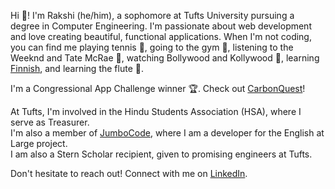 Hi 👋! I'm Rakshi (he/him), a sophomore at Tufts University pursuing a degree in Computer Engineering. 
I'm passionate about web development and love creating beautiful, functional applications. 
When I'm not coding, you can find me playing tennis 🎾, going to the gym 💪, 
listening to the Weeknd and Tate McRae 🎵, watching Bollywood and Kollywood 🎥, learning 
[Finnish](https://www.duolingo.com/profile/rakshi2006), and learning the flute 🪈.

I'm a Congressional App Challenge winner 🏆. Check out
[CarbonQuest](https://www.congressionalappchallenge.us/23-ma06/)!

At Tufts, I'm involved in the Hindu Students Association (HSA), where I serve as Treasurer.  
I'm also a member of [JumboCode](https://jumbocode.org/), where I am a developer for the English at Large project.  
I am also a Stern Scholar recipient, given to promising engineers at Tufts.

Don't hesitate to reach out! Connect with me on [LinkedIn](https://www.linkedin.com/in/rakshit-rangaprasad/).
